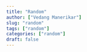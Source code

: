 ```yaml
---
title: "Random"
author: ["Vedang Manerikar"]
slug: "random"
tags: ["random"]
categories: ["random"]
draft: false
---
```

